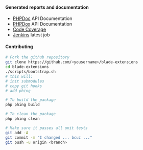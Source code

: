 <!---
title: Miscellaneous
author: Robin Radic
-->

#### Generated reports and documentation
- [PHPDoc](http://radic.nl:8080/job/blade-extensions/PHPDOC_Report) API Documentation
- [PHPDox](http://radic.nl:8080/job/blade-extensions/PHPDOX_Documentation) API Documentation
- [Code Coverage](http://radic.nl:8080/job/blade-extensions/cloverphp) 
- [Jenkins](http://radic.nl:8080/job/blade-extensions) latest job

#### Contributing
```bash
# Fork the github repository
git clone https://github.com/<yousername>/blade-extensions
cd blade-extensions
./scripts/bootstrap.sh 
# this will:
# init submodules
# copy git hooks
# add phing 

# To build the package
php phing build

# To clean the package
php phing clean

# Make sure it passes all unit tests
git add -A
git commit -m "I changed ... bcuz ..."
git push -u origin <branch>
```
